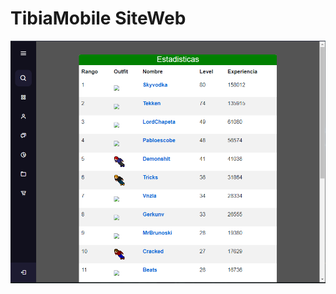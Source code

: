 # TibiaMobile SiteWeb

![Home](https://github.com/avalontm/TibiaMobileWeb/blob/a3a362a4540bfa58c68a81765eb3637bdcc43e36/images/home.png)
